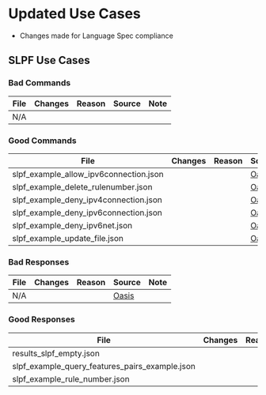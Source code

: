 # Updated Use Cases

  - Changes made for Language Spec compliance

## SLPF Use Cases

### Bad Commands

| File | Changes | Reason | Source | Note |
| ---- | ------- | ------ | ------ | ---- |
| N/A  |         |        |        |      |

### Good Commands

| File                                      | Changes | Reason | Source                                                   | Note |
| ----------------------------------------- | ------- | ------ | -------------------------------------------------------- | ---- |
| slpf\_example\_allow\_ipv6connection.json |         |        | [Oasis](https://github.com/oasis-open/openc2-custom-aps) |      |
| slpf\_example\_delete\_rulenumber.json    |         |        | [Oasis](https://github.com/oasis-open/openc2-custom-aps) |      |
| slpf\_example\_deny\_ipv4connection.json  |         |        | [Oasis](https://github.com/oasis-open/openc2-custom-aps) |      |
| slpf\_example\_deny\_ipv6connection.json  |         |        | [Oasis](https://github.com/oasis-open/openc2-custom-aps) |      |
| slpf\_example\_deny\_ipv6net.json         |         |        | [Oasis](https://github.com/oasis-open/openc2-custom-aps) |      |
| slpf\_example\_update\_file.json          |         |        | [Oasis](https://github.com/oasis-open/openc2-custom-aps) |      |

### Bad Responses

| File | Changes | Reason | Source                                                   | Note |
| ---- | ------- | ------ | -------------------------------------------------------- | ---- |
| N/A  |         |        | [Oasis](https://github.com/oasis-open/openc2-custom-aps) |      |

### Good Responses

| File                                                | Changes | Reason | Source                                                   | Note |
| --------------------------------------------------- | ------- | ------ | -------------------------------------------------------- | ---- |
| results\_slpf\_empty.json                           |         |        | [Oasis](https://github.com/oasis-open/openc2-custom-aps) |      |
| slpf\_example\_query\_features\_pairs\_example.json |         |        | [Oasis](https://github.com/oasis-open/openc2-custom-aps) |      |
| slpf\_example\_rule\_number.json                    |         |        | [Oasis](https://github.com/oasis-open/openc2-custom-aps) |      |
